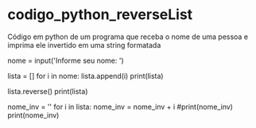 # codigo_python_reverseList
Código em python de um programa que receba o nome de uma pessoa e imprima ele invertido em uma string formatada

nome = input('Informe seu nome: ')

lista = []
for i in nome:
    lista.append(i)
print(lista)

lista.reverse()
print(lista)

nome_inv = ''
for i in lista:
    nome_inv = nome_inv + i
    #print(nome_inv)
print(nome_inv)

